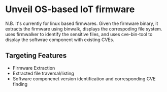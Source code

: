# Unveil OS-based IoT firmware

N.B. It's currently for linux based firmwares. Given the firmware binary, it extracts the firmware using binwalk, displays the correspoding file system. uses firmwalker to identify the sensitive files, and uses cve-bin-tool to display the softwrae component with existing CVEs.
## Targeting Features
* Firmware Extraction
* Extracted file traversal/listing
* Software componenet version identification and corresponding CVE finding
